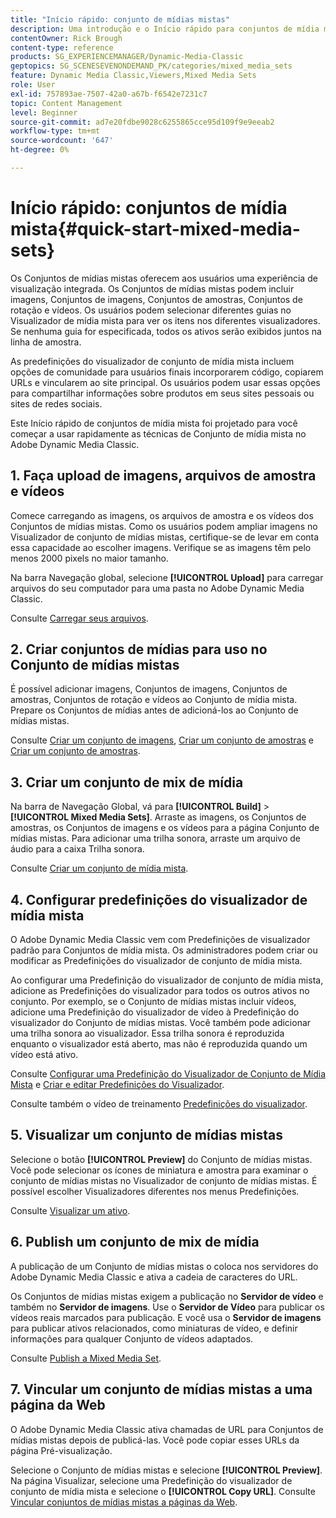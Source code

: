 ```yaml
---
title: "Início rápido: conjunto de mídias mistas"
description: Uma introdução e o Início rápido para conjuntos de mídia mista para ajudar você a começar a usar o Adobe Dynamic Media Classic rapidamente.
contentOwner: Rick Brough
content-type: reference
products: SG_EXPERIENCEMANAGER/Dynamic-Media-Classic
geptopics: SG_SCENESEVENONDEMAND_PK/categories/mixed_media_sets
feature: Dynamic Media Classic,Viewers,Mixed Media Sets
role: User
exl-id: 757893ae-7507-42a0-a67b-f6542e7231c7
topic: Content Management
level: Beginner
source-git-commit: ad7e20fdbe9028c6255865cce95d109f9e9eeab2
workflow-type: tm+mt
source-wordcount: '647'
ht-degree: 0%

---
```


# Início rápido: conjuntos de mídia mista{#quick-start-mixed-media-sets}

Os Conjuntos de mídias mistas oferecem aos usuários uma experiência de visualização integrada. Os Conjuntos de mídias mistas podem incluir imagens, Conjuntos de imagens, Conjuntos de amostras, Conjuntos de rotação e vídeos. Os usuários podem selecionar diferentes guias no Visualizador de mídia mista para ver os itens nos diferentes visualizadores. Se nenhuma guia for especificada, todos os ativos serão exibidos juntos na linha de amostra.

As predefinições do visualizador de conjunto de mídia mista incluem opções de comunidade para usuários finais incorporarem código, copiarem URLs e vincularem ao site principal. Os usuários podem usar essas opções para compartilhar informações sobre produtos em seus sites pessoais ou sites de redes sociais.

Este Início rápido de conjuntos de mídia mista foi projetado para você começar a usar rapidamente as técnicas de Conjunto de mídia mista no Adobe Dynamic Media Classic.

## 1. Faça upload de imagens, arquivos de amostra e vídeos

Comece carregando as imagens, os arquivos de amostra e os vídeos dos Conjuntos de mídias mistas. Como os usuários podem ampliar imagens no Visualizador de conjunto de mídias mistas, certifique-se de levar em conta essa capacidade ao escolher imagens. Verifique se as imagens têm pelo menos 2000 pixels no maior tamanho.

Na barra Navegação global, selecione **[!UICONTROL Upload]** para carregar arquivos do seu computador para uma pasta no Adobe Dynamic Media Classic.

Consulte [Carregar seus arquivos](uploading-files.md#uploading-your-files).

## 2. Criar conjuntos de mídias para uso no Conjunto de mídias mistas

É possível adicionar imagens, Conjuntos de imagens, Conjuntos de amostras, Conjuntos de rotação e vídeos ao Conjunto de mídia mista. Prepare os Conjuntos de mídias antes de adicioná-los ao Conjunto de mídias mistas.

Consulte [Criar um conjunto de imagens](creating-image-set.md#creating-an-image-set), [Criar um conjunto de amostras](creating-swatch-set.md#creating-a-swatch-set) e [Criar um conjunto de amostras](creating-spin-set.md#creating-a-spin-set).

## 3. Criar um conjunto de mix de mídia

Na barra de Navegação Global, vá para **[!UICONTROL Build]** > **[!UICONTROL Mixed Media Sets]**. Arraste as imagens, os Conjuntos de amostras, os Conjuntos de imagens e os vídeos para a página Conjunto de mídias mistas. Para adicionar uma trilha sonora, arraste um arquivo de áudio para a caixa Trilha sonora.

Consulte [Criar um conjunto de mídia mista](creating-mixed-media-set.md#creating-a-mixed-media-set).

## 4. Configurar predefinições do visualizador de mídia mista

O Adobe Dynamic Media Classic vem com Predefinições de visualizador padrão para Conjuntos de mídia mista. Os administradores podem criar ou modificar as Predefinições do visualizador de conjunto de mídia mista.

Ao configurar uma Predefinição do visualizador de conjunto de mídia mista, adicione as Predefinições do visualizador para todos os outros ativos no conjunto. Por exemplo, se o Conjunto de mídias mistas incluir vídeos, adicione uma Predefinição do visualizador de vídeo à Predefinição do visualizador do Conjunto de mídias mistas. Você também pode adicionar uma trilha sonora ao visualizador. Essa trilha sonora é reproduzida enquanto o visualizador está aberto, mas não é reproduzida quando um vídeo está ativo.

Consulte [Configurar uma Predefinição do Visualizador de Conjunto de Mídia Mista](setting-mixed-media-set-viewer.md#setting-up-a-mixed-media-set-viewer-preset) e [Criar e editar Predefinições do Visualizador](application-setup.md#adding-and-editing-viewer-presets).

Consulte também o vídeo de treinamento [Predefinições do visualizador](https://s7d5.scene7.com/s7viewers/html5/VideoViewer.html?videoserverurl=https://s7d5.scene7.com/is/content/&amp;emailurl=https://s7d5.scene7.com/s7/emailFriend&amp;serverUrl=https://s7d5.scene7.com/is/image/&amp;config=Scene7SharedAssets/Universal_HTML5_Video&amp;contenturl=https://s7d5.scene7.com/skins/&amp;asset=S7tutorials/550_viewer-presets_converted%20renamed_Done-AVS).

## 5. Visualizar um conjunto de mídias mistas

Selecione o botão **[!UICONTROL Preview]** do Conjunto de mídias mistas. Você pode selecionar os ícones de miniatura e amostra para examinar o conjunto de mídias mistas no Visualizador de conjunto de mídias mistas. É possível escolher Visualizadores diferentes nos menus Predefinições.

Consulte [Visualizar um ativo](previewing-asset.md#previewing-an-asset).

## 6. Publish um conjunto de mix de mídia

A publicação de um Conjunto de mídias mistas o coloca nos servidores do Adobe Dynamic Media Classic e ativa a cadeia de caracteres do URL.

Os Conjuntos de mídias mistas exigem a publicação no **Servidor de vídeo** e também no **Servidor de imagens**. Use o **Servidor de Vídeo** para publicar os vídeos reais marcados para publicação. E você usa o **Servidor de imagens** para publicar ativos relacionados, como miniaturas de vídeo, e definir informações para qualquer Conjunto de vídeos adaptados.

Consulte [Publish a Mixed Media Set](publishing-mixed-media-set.md#publishing-a-mixed-media-set).

## 7. Vincular um conjunto de mídias mistas a uma página da Web

O Adobe Dynamic Media Classic ativa chamadas de URL para Conjuntos de mídias mistas depois de publicá-las. Você pode copiar esses URLs da página Pré-visualização.

Selecione o Conjunto de mídias mistas e selecione **[!UICONTROL Preview]**. Na página Visualizar, selecione uma Predefinição do visualizador de conjunto de mídia mista e selecione o **[!UICONTROL Copy URL]**. Consulte [Vincular conjuntos de mídias mistas a páginas da Web](linking-mixed-media-set-web.md#linking-a-mixed-media-set-to-a-web-page).
